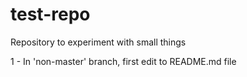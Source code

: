 # test-repo
Repository to experiment with small things

1 - In 'non-master' branch, first edit to README.md file
